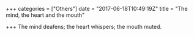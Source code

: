 +++
categories = ["Others"]
date = "2017-06-18T10:49:19Z"
title = "The mind, the heart and the mouth"

+++
The mind deafens; the heart whispers; the mouth muted.